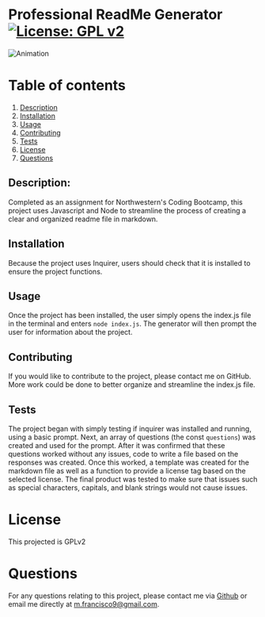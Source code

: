 # Professional ReadMe Generator [![License: GPL v2](https://img.shields.io/badge/License-GPL%20v2-blue.svg)](https://www.gnu.org/licenses/old-licenses/gpl-2.0.en.html)

![Animation](https://user-images.githubusercontent.com/80710242/115798609-42732480-a39c-11eb-8f17-c4cb4bcd7bf1.gif)


# Table of contents
1. [Description](#description)
2. [Installation](#installation)
3. [Usage](#usage)
4. [Contributing](#contributing)
5. [Tests](#tests)
6. [License](#license)
7. [Questions](#questions)

## Description: <a name="description"></a>
Completed as an assignment for Northwestern's Coding Bootcamp, this project uses Javascript and Node to streamline the process of creating a clear and organized readme file in markdown.

## Installation <a name="installation"></a>
Because the project uses Inquirer, users should check that it is installed to ensure the project functions.

## Usage <a name="usage"></a>
Once the project has been installed, the user simply opens the index.js file in the terminal  and enters `node index.js`. The generator will then prompt the user for information about the project.

## Contributing <a name="contributing"></a>
If you would like to contribute to the project, please contact me on GitHub. More work could be done to better organize and streamline the index.js file.

## Tests <a name="tests"></a>
The project began with simply testing if inquirer was installed and running, using a basic prompt. Next, an array of questions (the const `questions`) was created and used for the prompt. After it was confirmed that these questions worked without any issues, code to write a file based on the responses was created. Once this worked, a template was created for the markdown file as well as a function to  provide a license tag based on the selected license. The final product was tested to make sure that issues such as special characters, capitals, and blank strings would not cause issues.

# License <a name="license"></a>
This projected is GPLv2

# Questions <a name="questions">
For any questions relating to this project, please contact me via [Github](http://github.com/mfrancisco9) or email me directly at [m.francisco9@gmail.com](m.francisco9@gmail.com).
